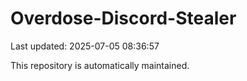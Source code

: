 # Overdose-Discord-Stealer

Last updated: 2025-07-05 08:36:57

This repository is automatically maintained.
